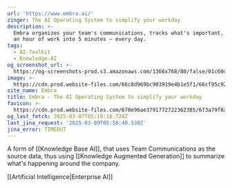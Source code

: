 ```yaml
---
url: 'https://www.embra.ai/'
zinger: The AI Operating System to simplify your workday
description: >-
  Embra organizes your team's communications, tracks what's important, and turns
  an hour of work into 5 minutes — every day.
tags:
  - AI-Toolkit
  - Knowledge-AI
og_screenshot_url: >-
  https://og-screenshots-prod.s3.amazonaws.com/1366x768/80/false/01c60da6b88b6488c29e22c565888488ee39a66a9d7c9244fa418259c1987ec1.jpeg
image: >-
  https://cdn.prod.website-files.com/66c8d969bc903919e4b1e5f1/66cf95c92587001d68617c03_OG_card_white.png
site_name: Embra
title: Embra - The AI Operating System to simplify your workday
favicon: >-
  https://cdn.prod.website-files.com/670e96ae3791772722362385/673a79f8a5fe7ade4cb5ad0b_66ccca267ae2edaa3d402a5c_favicon.png
og_last_fetch: 2025-03-07T05:19:18.724Z
last_jina_request: '2025-03-09T05:58:40.538Z'
jina_error: TIMEOUT
---
```

A form of [[Knowledge Base AI]], that uses Team Communications as the source data, thus using [[Knowledge Augmented Generation]] to summarize what's happening around the company.



[[Artificial Intelligence|Enterprise AI]]
